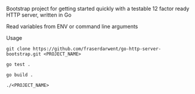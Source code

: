 Bootstrap project for getting started quickly with a testable 12 factor ready HTTP server, written in Go

Read variables from ENV or command line arguments

Usage

`git clone https://github.com/fraserdarwent/go-http-server-bootstrap.git <PROJECT_NAME>`

`go test .`

`go build .`

`./<PROJECT_NAME>`
